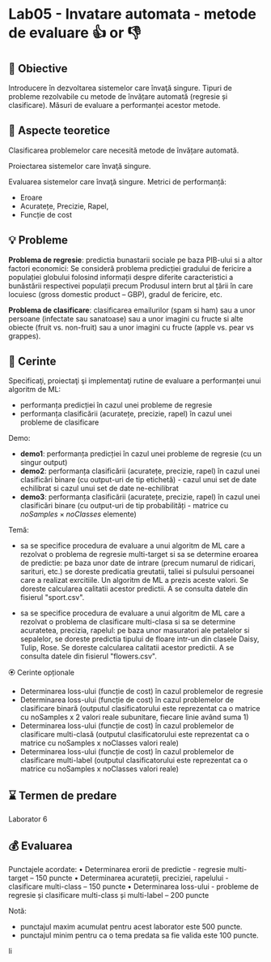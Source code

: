 # Lab05 - Invatare automata - metode de evaluare  :+1: or :-1:



## :microscope: Obiective 

Introducere în dezvoltarea sistemelor care învaţă singure. Tipuri de probleme rezolvabile cu metode de învățare automată (regresie și clasificare). Măsuri de evaluare a performanței acestor metode.

## :book:  Aspecte teoretice

Clasificarea problemelor care necesită metode de învățare automată.

Proiectarea sistemelor care învaţă singure.

Evaluarea sistemelor care învaţă singure. Metrici de performanță:
- Eroare
- Acuratețe, Precizie, Rapel,
- Funcție de cost 


## :bulb: Probleme

**Problema de regresie**: predictia bunastarii sociale pe baza PIB-ului si a altor factori economici: Se consideră problema predicției gradului de fericire a populației globului folosind informații despre diferite caracteristici a bunăstării respectivei populații precum Produsul intern brut al țării în care locuiesc (gross domestic product – GBP), gradul de fericire, etc. 

**Problema de clasificare**: clasificarea emailurilor (spam si ham) sau a unor persoane (infectate sau sanatoase) sau a unor imagini cu fructe si alte obiecte (fruit vs. non-fruit) sau a unor imagini cu fructe (apple vs. pear vs grappes). 



## :memo:  Cerinte 

Specificaţi, proiectaţi şi implementaţi rutine de evaluare a performanței unui algoritm de ML:
- performanța predicției în cazul unei probleme de regresie
- performanța clasificării (acuratețe, precizie, rapel) în cazul unei probleme de clasificare


Demo:
- **demo1**: performanța predicției în cazul unei probleme de regresie (cu un singur output)
- **demo2**: performanța clasificării (acuratețe, precizie, rapel) în cazul unei clasificări binare (cu output-uri de tip etichetă) - cazul unui set de date echilibrat si cazul unui set de date ne-echilibrat
- **demo3**: performanța clasificării (acuratețe, precizie, rapel) în cazul unei clasificări binare (cu output-uri de tip probabilități - matrice cu $noSamples \times noClasses$ elemente)

Temă:
- sa se specifice procedura de evaluare a unui algoritm de ML care a rezolvat o problema de regresie multi-target si sa se determine eroarea de predictie: pe baza unor date de intrare (precum numarul de ridicari, sarituri, etc.) se doreste predicatia greutatii, taliei si pulsului persoanei care a realizat exrcitiile. Un algoritm de ML a prezis aceste valori. Se doreste calcularea calitatii acestor predictii. A se consulta datele din fisierul "sport.csv".

- sa se specifice procedura de evaluare a unui algoritm de ML care a rezolvat o problema de clasificare multi-clasa si sa se determine acuratetea, precizia, rapelul: pe baza unor masuratori ale petalelor si sepalelor, se doreste predictia tipului de floare intr-un din clasele Daisy, Tulip, Rose. Se doreste calcularea calitatii acestor predictii. A se consulta datele din fisierul "flowers.csv". 

🏵️ Cerinte opționale
- Determinarea loss-ului (funcție de cost) în cazul problemelor de regresie 
- Determinarea loss-ului (funcție de cost) în cazul problemelor de clasificare binară (outputul clasificatorului este reprezentat ca o matrice cu noSamples x 2 valori reale subunitare, fiecare linie având suma 1)
- Determinarea loss-ului (funcție de cost) în cazul problemelor de clasificare multi-clasă (outputul clasificatorului este reprezentat ca o matrice cu noSamples x noClasses valori reale)
- Determinarea loss-ului (funcție de cost) în cazul problemelor de clasificare multi-label (outputul clasificatorului este reprezentat ca o matrice cu noSamples x noClasses valori reale) 


## :hourglass: Termen de predare 
Laborator 6

## :moneybag: Evaluarea

Punctajele acordate:
•	Determinarea erorii de predictie - regresie multi-target – 150 puncte
•	Determinarea acurateții, preciziei, rapelului - clasificare multi-class – 150 puncte
•	Determinarea loss-ului - probleme de regresie și clasificare multi-class și multi-label – 200 puncte 



Notă: 
- punctajul maxim acumulat pentru acest laborator este 500 puncte.
- punctajul minim pentru ca o tema predata sa fie valida este 100 puncte.  








li